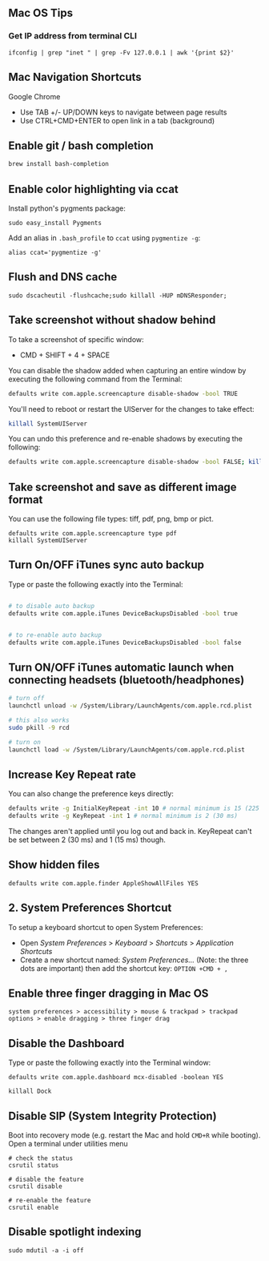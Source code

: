 ## Mac OS Tips

### Get IP address from terminal CLI

```
ifconfig | grep "inet " | grep -Fv 127.0.0.1 | awk '{print $2}'
```

## Mac Navigation Shortcuts

Google Chrome
* Use TAB +/- UP/DOWN keys to navigate between page results
* Use CTRL+CMD+ENTER to open link in a tab (background)

## Enable git / bash completion

```bash
brew install bash-completion
```

## Enable color highlighting via ccat

Install python's pygments package:

```
sudo easy_install Pygments
```
Add an alias in ```.bash_profile``` to ```ccat``` using ```pygmentize -g```:

```
alias ccat='pygmentize -g'
```

## Flush and DNS cache

```
sudo dscacheutil -flushcache;sudo killall -HUP mDNSResponder; 
```

## Take screenshot without shadow behind

To take a screenshot of specific window:

* CMD + SHIFT + 4 + SPACE

You can disable the shadow added when capturing an entire window by executing the following command from the Terminal:

```bash
defaults write com.apple.screencapture disable-shadow -bool TRUE
```
You'll need to reboot or restart the UIServer for the changes to take effect:

```bash
killall SystemUIServer
```
You can undo this preference and re-enable shadows by executing the following:

```bash
defaults write com.apple.screencapture disable-shadow -bool FALSE; killall SystemUIServer
```
## Take screenshot and save as different image format

You can use the following file types: tiff, pdf, png, bmp or pict.

```
defaults write com.apple.screencapture type pdf
killall SystemUIServer
```

## Turn On/OFF iTunes sync auto backup

Type or paste the following exactly into the Terminal:
```bash

# to disable auto backup
defaults write com.apple.iTunes DeviceBackupsDisabled -bool true


# to re-enable auto backup
defaults write com.apple.iTunes DeviceBackupsDisabled -bool false
```

## Turn ON/OFF iTunes automatic launch when connecting headsets (bluetooth/headphones)

```bash
# turn off
launchctl unload -w /System/Library/LaunchAgents/com.apple.rcd.plist

# this also works
sudo pkill -9 rcd

# turn on
launchctl load -w /System/Library/LaunchAgents/com.apple.rcd.plist

```

## Increase Key Repeat rate

You can also change the preference keys directly:
```bash
defaults write -g InitialKeyRepeat -int 10 # normal minimum is 15 (225 ms)
defaults write -g KeyRepeat -int 1 # normal minimum is 2 (30 ms)
```
The changes aren't applied until you log out and back in. KeyRepeat can't be set between 2 (30 ms) and 1 (15 ms) though.

## Show hidden files
```defaults write com.apple.finder AppleShowAllFiles YES```

## 2. System Preferences Shortcut
To setup a keyboard shortcut to open System Preferences:

* Open *System Preferences* > *Keyboard* > *Shortcuts* > *Application Shortcuts*
* Create a new shortcut named: *System Preferences...* (Note: the three dots are important) then add the shortcut key: ```OPTION +CMD + ,```

## Enable three finger dragging in Mac OS

```
system preferences > accessibility > mouse & trackpad > trackpad options > enable dragging > three finger drag
```

## Disable the Dashboard

Type or paste the following exactly into the Terminal window:

```defaults write com.apple.dashboard mcx-disabled -boolean YES```

```killall Dock```

## Disable SIP (System Integrity Protection) 

Boot into recovery mode (e.g. restart the Mac and hold `CMD+R` while booting). Open a terminal under utilities menu

```
# check the status
csrutil status

# disable the feature
csrutil disable

# re-enable the feature
csrutil enable
```

## Disable spotlight indexing

```
sudo mdutil -a -i off
```
